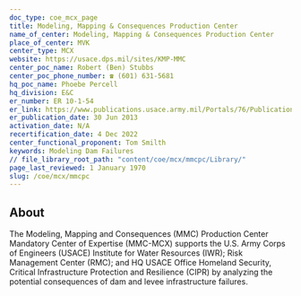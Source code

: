 ```yaml
---
doc_type: coe_mcx_page
title: Modeling, Mapping & Consequences Production Center
name_of_center: Modeling, Mapping & Consequences Production Center
place_of_center: MVK
center_type: MCX
website: https://usace.dps.mil/sites/KMP-MMC
center_poc_name: Robert (Ben) Stubbs
center_poc_phone_number: ☎ (601) 631-5681
hq_poc_name: Phoebe Percell
hq_division: E&C
er_number: ER 10-1-54
er_link: https://www.publications.usace.army.mil/Portals/76/Publications/EngineerRegulations/ER_10-1-54.pdf?ver=jfo8T2wlscv3szoHOpvoBQ%3d%3d
er_publication_date: 30 Jun 2013
activation_date: N/A
recertification_date: 4 Dec 2022
center_functional_proponent: Tom Smilth
keywords: Modeling Dam Failures
// file_library_root_path: "content/coe/mcx/mmcpc/Library/"
page_last_reviewed: 1 January 1970
slug: /coe/mcx/mmcpc
---
```


## About

The Modeling, Mapping and Consequences (MMC) Production Center Mandatory Center of Expertise (MMC-MCX) supports the U.S. Army Corps of Engineers (USACE) Institute for Water Resources (IWR); Risk Management Center (RMC); and HQ USACE Office Homeland Security, Critical Infrastructure Protection and Resilience (CIPR) by analyzing the potential consequences of dam and levee infrastructure failures.

